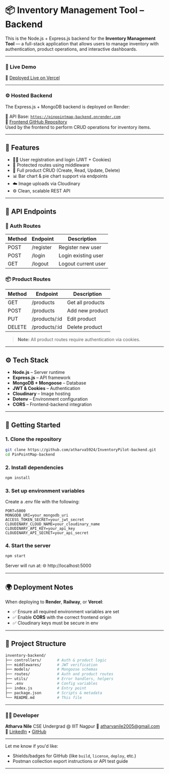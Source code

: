 # 📦 Inventory Management Tool – Backend

This is the Node.js + Express.js backend for the **Inventory Management Tool** — a full-stack application that allows users to manage inventory with authentication, product operations, and interactive dashboards.

---

### 🚀 Live Demo

🔗 [Deployed Live on Vercel](https://inventory-pilot-frontend.vercel.app/)

---

### ⚙️ Hosted Backend

The Express.js + MongoDB backend is deployed on Render:

📡 API Base: [`https://pinpointmap-backend.onrender.com`](https://inventorypilot-backend-ib2e.onrender.com)<br/>
📂 [Frontend GitHub Repository](https://github.com/atharva5924/InventoryPilot-frontend)<br/>
Used by the frontend to perform CRUD operations for inventory items.

---

## 🚀 Features

- 🧑‍💼 User registration and login (JWT + Cookies)
- 🔐 Protected routes using middleware
- 🧾 Full product CRUD (Create, Read, Update, Delete)
- 📊 Bar chart & pie chart support via endpoints
- ☁️ Image uploads via Cloudinary
- ⚙️ Clean, scalable REST API

---

## 📂 API Endpoints

### 🧑 Auth Routes

| Method | Endpoint    | Description         |
|--------|-------------|---------------------|
| POST   | /register   | Register new user   |
| POST   | /login      | Login existing user |
| GET    | /logout     | Logout current user |

### 📦 Product Routes

| Method | Endpoint         | Description         |
|--------|------------------|---------------------|
| GET    | /products        | Get all products    |
| POST   | /products        | Add new product     |
| PUT    | /products/:id    | Edit product        |
| DELETE | /products/:id    | Delete product      |

> **Note:** All product routes require authentication via cookies.

---

## ⚙️ Tech Stack

- **Node.js** – Server runtime
- **Express.js** – API framework
- **MongoDB + Mongoose** – Database
- **JWT & Cookies** – Authentication
- **Cloudinary** – Image hosting
- **Dotenv** – Environment configuration
- **CORS** – Frontend-backend integration

---

## 🚀 Getting Started

### 1. Clone the repository

```bash
git clone https://github.com/atharva5924/InventoryPilot-backend.git
cd PinPointMap-backend
```

### 2. Install dependencies

```bash
npm install
```

### 3. Set up environment variables
Create a .env file with the following:

```env
PORT=5000
MONGODB_URI=your_mongodb_uri
ACCESS_TOKEN_SECRET=your_jwt_secret
CLOUDINARY_CLOUD_NAME=your_cloudinary_name
CLOUDINARY_API_KEY=your_api_key
CLOUDINARY_API_SECRET=your_api_secret
```

### 4. Start the server

```bash
npm start
```

Server will run at:
🌐 http://localhost:5000

---

## 🌍 Deployment Notes

When deploying to **Render**, **Railway**, or **Vercel**:

- ✅ Ensure all required environment variables are set
- ✅ Enable **CORS** with the correct frontend origin
- ✅ Cloudinary keys must be secure in env

---

## 📁 Project Structure

```bash
inventory-backend/
├── controllers/       # Auth & product logic
├── middlewares/       # JWT verification
├── models/            # Mongoose schemas
├── routes/            # Auth and product routes
├── utils/             # Error handlers, helpers
├── .env               # Config variables
├── index.js           # Entry point
├── package.json       # Scripts & metadata
└── README.md          # This file
```

---

### 👨‍💻 Developer

**Atharva Nile**
CSE Undergrad @ IIIT Nagpur
📧 atharvanile2005@gmail.com
🔗 [LinkedIn](https://www.linkedin.com/in/atharva-nile-a50120294) • [GitHub](https://github.com/atharva5924)

---


Let me know if you'd like:

- Shields/badges for GitHub (like `build`, `license`, `deploy`, etc.)
- Postman collection export instructions or API test guide

---
